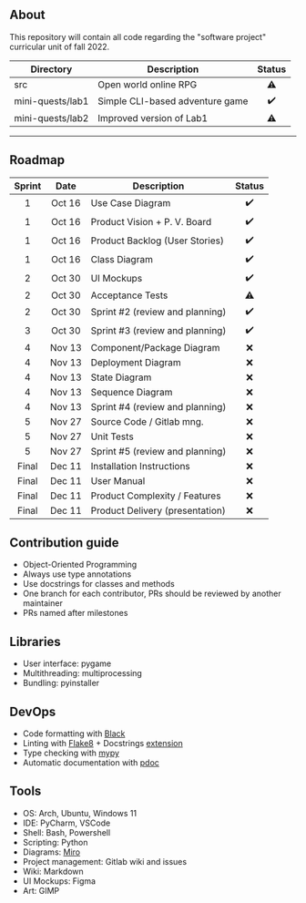 ## About

This repository will contain all code regarding the "software project" curricular unit of fall 2022.


| Directory        | Description                     |        Status        |
|------------------|---------------------------------|:--------------------:|
| src              | Open world online RPG           |      :warning:       |
| mini-quests/lab1 | Simple CLI-based adventure game |  :heavy_check_mark:  |
| mini-quests/lab2 | Improved version of Lab1        |      :warning:       |

---

## Roadmap

| Sprint |  Date  | Description                     |       Status       |
|:------:|:------:|---------------------------------|:------------------:|
|   1    | Oct 16 | Use Case Diagram                | :heavy_check_mark: |
|   1    | Oct 16 | Product Vision + P. V. Board    | :heavy_check_mark: |
|   1    | Oct 16 | Product Backlog (User Stories)  | :heavy_check_mark: |
|   1    | Oct 16 | Class Diagram                   | :heavy_check_mark: |
|   2    | Oct 30 | UI Mockups                      | :heavy_check_mark: |
|   2    | Oct 30 | Acceptance Tests                |     :warning:      |
|   2    | Oct 30 | Sprint #2 (review and planning) | :heavy_check_mark: |
|   3    | Oct 30 | Sprint #3 (review and planning) | :heavy_check_mark: |
|   4    | Nov 13 | Component/Package Diagram       |        :x:         |
|   4    | Nov 13 | Deployment Diagram              |        :x:         |
|   4    | Nov 13 | State Diagram                   |        :x:         |
|   4    | Nov 13 | Sequence Diagram                |        :x:         |
|   4    | Nov 13 | Sprint #4 (review and planning) |        :x:         |
|   5    | Nov 27 | Source Code / Gitlab mng.       |        :x:         |
|   5    | Nov 27 | Unit Tests                      |        :x:         |
|   5    | Nov 27 | Sprint #5 (review and planning) |        :x:         |
| Final  | Dec 11 | Installation Instructions       |        :x:         |
| Final  | Dec 11 | User Manual                     |        :x:         |
| Final  | Dec 11 | Product Complexity / Features   |        :x:         |
| Final  | Dec 11 | Product Delivery (presentation) |        :x:         |

## Contribution guide
 - Object-Oriented Programming
 - Always use type annotations
 - Use docstrings for classes and methods
 - One branch for each contributor, PRs should be reviewed by another maintainer
 - PRs named after milestones

## Libraries
 - User interface: pygame
 - Multithreading: multiprocessing
 - Bundling: pyinstaller

## DevOps
 - Code formatting with [Black](https://github.com/python/black)
 - Linting with [Flake8](http://flake8.pycqa.org/en/latest/) + Docstrings [extension](https://pypi.org/project/flake8-docstrings/)
 - Type checking with [mypy](http://mypy-lang.org/)
 - Automatic documentation with [pdoc](https://pdoc.dev/)

## Tools
 - OS: Arch, Ubuntu, Windows 11
 - IDE: PyCharm, VSCode
 - Shell: Bash, Powershell
 - Scripting: Python
 - Diagrams: [Miro](https://miro.com/)
 - Project management: Gitlab wiki and issues
 - Wiki: Markdown
 - UI Mockups: Figma
 - Art: GIMP
